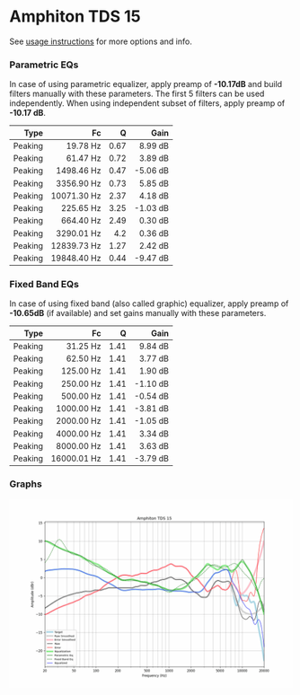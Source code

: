 # Amphiton TDS 15
See [usage instructions](https://github.com/jaakkopasanen/AutoEq#usage) for more options and info.

### Parametric EQs
In case of using parametric equalizer, apply preamp of **-10.17dB** and build filters manually
with these parameters. The first 5 filters can be used independently.
When using independent subset of filters, apply preamp of **-10.17 dB**.

| Type    | Fc          |    Q | Gain     |
|--------:|------------:|-----:|---------:|
| Peaking | 19.78 Hz    | 0.67 | 8.99 dB  |
| Peaking | 61.47 Hz    | 0.72 | 3.89 dB  |
| Peaking | 1498.46 Hz  | 0.47 | -5.06 dB |
| Peaking | 3356.90 Hz  | 0.73 | 5.85 dB  |
| Peaking | 10071.30 Hz | 2.37 | 4.18 dB  |
| Peaking | 225.65 Hz   | 3.25 | -1.03 dB |
| Peaking | 664.40 Hz   | 2.49 | 0.30 dB  |
| Peaking | 3290.01 Hz  | 4.2  | 0.36 dB  |
| Peaking | 12839.73 Hz | 1.27 | 2.42 dB  |
| Peaking | 19848.40 Hz | 0.44 | -9.47 dB |

### Fixed Band EQs
In case of using fixed band (also called graphic) equalizer, apply preamp of **-10.65dB**
(if available) and set gains manually with these parameters.

| Type    | Fc          |    Q | Gain     |
|--------:|------------:|-----:|---------:|
| Peaking | 31.25 Hz    | 1.41 | 9.84 dB  |
| Peaking | 62.50 Hz    | 1.41 | 3.77 dB  |
| Peaking | 125.00 Hz   | 1.41 | 1.90 dB  |
| Peaking | 250.00 Hz   | 1.41 | -1.10 dB |
| Peaking | 500.00 Hz   | 1.41 | -0.54 dB |
| Peaking | 1000.00 Hz  | 1.41 | -3.81 dB |
| Peaking | 2000.00 Hz  | 1.41 | -1.05 dB |
| Peaking | 4000.00 Hz  | 1.41 | 3.34 dB  |
| Peaking | 8000.00 Hz  | 1.41 | 3.63 dB  |
| Peaking | 16000.01 Hz | 1.41 | -3.79 dB |

### Graphs
![](./Amphiton%20TDS%2015.png)